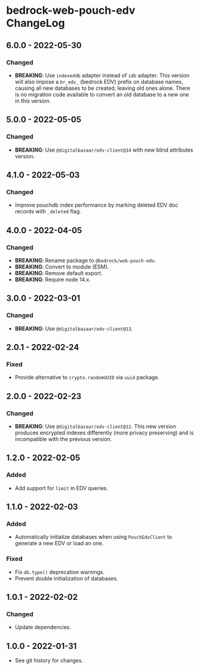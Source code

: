# bedrock-web-pouch-edv ChangeLog

## 6.0.0 - 2022-05-30

### Changed
- **BREAKING**: Use `indexeddb` adapter instead of `idb` adapter. This version
  will also impose a `br_edv_` (bedrock EDV) prefix on database names,
  causing all new databases to be created, leaving old ones alone. There is
  no migration code available to convert an old database to a new one in this
  version.

## 5.0.0 - 2022-05-05

### Changed
- **BREAKING**: Use `@digitalbazaar/edv-client@14` with new blind
  attributes version.

## 4.1.0 - 2022-05-03

### Changed
- Improve pouchdb index performance by marking deleted EDV doc
  records with `_deleted` flag.

## 4.0.0 - 2022-04-05

### Changed
- **BREAKING**: Rename package to `@bedrock/web-pouch-edv`.
- **BREAKING**: Convert to module (ESM).
- **BREAKING**: Remove default export.
- **BREAKING**: Require node 14.x.

## 3.0.0 - 2022-03-01

### Changed
- **BREAKING**: Use `@digitalbazaar/edv-client@13`.

## 2.0.1 - 2022-02-24

### Fixed
- Provide alternative to `crypto.randomUUID` via `uuid` package.

## 2.0.0 - 2022-02-23

### Changed
- **BREAKING**: Use `@digitalbazaar/edv-client@12`. This new version
  produces encrypted indexes differently (more privacy preserving)
  and is incompatible with the previous version.

## 1.2.0 - 2022-02-05

### Added
- Add support for `limit` in EDV queries.

## 1.1.0 - 2022-02-03

### Added
- Automatically initialize databases when using
  `PouchEdvClient` to generate a new EDV or load an one.

### Fixed
- Fix `db.type()` deprecation warnings.
- Prevent double initialization of databases.

## 1.0.1 - 2022-02-02

### Changed
- Update dependencies.

## 1.0.0 - 2022-01-31

- See git history for changes.

